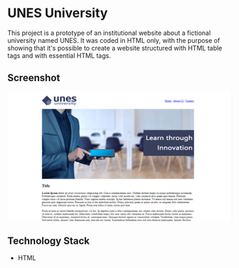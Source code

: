 # UNES University

This project is a prototype of an institutional website about a fictional university named UNES. It was coded in HTML only, with the purpose of showing that it's possible to create a website structured with HTML table tags and with essential HTML tags.

## Screenshot 

![Screenshot](Screenshot.png)

## Technology Stack

+ HTML